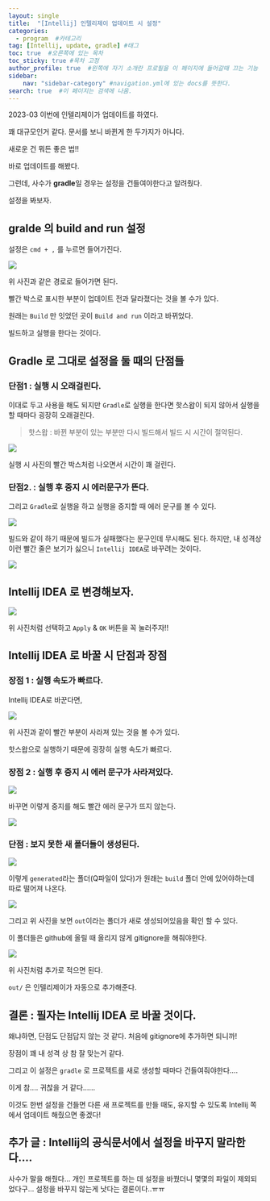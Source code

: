 ```yaml
---
layout: single
title:  "[Intellij] 인텔리제이 업데이트 시 설정"
categories: 
  - program  #카테고리
tag: [Intellij, update, gradle] #태그
toc: true  #오른쪽에 있는 목차
toc_sticky: true #목차 고정
author_profile: true  #왼쪽에 자기 소개란 프로필을 이 페이지에 들어갈때 끄는 기능
sidebar:
    nav: "sidebar-category" #navigation.yml에 있는 docs를 뜻한다.
search: true  #이 페이지는 검색에 나옴.
---
```


2023-03 이번에 인텔리제이가 업데이트를 하였다.

꽤 대규모인거 같다. 문서를 보니 바뀐게 한 두가지가 아니다.

새로운 건 뭐든 좋은 법!!

바로 업데이트를 해봤다.

그런데, 사수가 **gradle**일 경우는 설정을 건들여야한다고 알려줬다.

설정을 봐보자.

## gralde 의 build and run 설정 

설정은 `cmd + ,` 를 누르면 들어가진다.


![](/assets/images/2023/03/31/gradle1.png)

위 사진과 같은 경로로 들어가면 된다. 

빨간 박스로 표시한 부분이 업데이트 전과 달라졌다는 것을 볼 수가 있다.

원래는 `Build` 만 잇었던 곳이 `Build and run` 이라고 바뀌었다.

빌드하고 실행을 한다는 것이다.

## Gradle 로 그대로 설정을 둘 때의 단점들

### 단점1 : 실행 시 오래걸린다.

이대로 두고 사용을 해도 되지만 `Gradle`로 실행을 한다면 핫스왑이 되지 않아서 실행을 할 때마다 굉장히 오래걸린다.

> 핫스왑 : 바뀐 부분이 있는 부분만 다시 빌드해서 빌드 시 시간이 절약된다.

![](/assets/images/2023/03/31/gradle3.png)

실행 시 사진의 빨간 박스처럼 나오면서 시간이 꽤 걸린다.

### 단점2. : 실행 후 중지 시 에러문구가 뜬다.

그리고 `Gradle`로 실행을 하고 실행을 중지할 때 에러 문구를 볼 수 있다.

![](/assets/images/2023/03/31/gradle4.png)

빌드와 같이 하기 때문에 빌드가 실패했다는 문구인데 무시해도 된다. 하지만, 내 성격상 이런 빨간 줄은 보기가 싫으니 `Intellij IDEA`로 바꾸려는 것이다. 

![](/assets/images/2023/03/31/2.jpeg)

## Intellij IDEA 로 변경해보자.

![](/assets/images/2023/03/31/gradle2.png)

위 사진처럼 선택하고 `Apply` & `OK` 버튼을 꼭 눌러주자!!


## Intellij IDEA 로 바꿀 시 단점과 장점

### 장점 1 : 실행 속도가 빠르다.

Intellij IDEA로 바꾼다면,

![](/assets/images/2023/03/31/gradle5.png)

위 사진과 같이 빨간 부분이 사라져 있는 것을 볼 수가 있다.

핫스왑으로 실행하기 때문에 굉장히 실행 속도가 빠르다.

### 장점 2 : 실행 후 중지 시 에러 문구가 사라져있다. 

![](/assets/images/2023/03/31/gradle6.png)

바꾸면 이렇게 중지를 해도 빨간 에러 문구가 뜨지 않는다. 

![](/assets/images/2023/03/31/1.jpg)

### 단점 : 보지 못한 새 폴더들이 생성된다.


![](/assets/images/2023/03/31/gradle8.png)

이렇게 `generated`라는 폴더(Q파일이 있다)가 원래는 `build` 폴더 안에 있어야하는데 따로 떨어져 나온다.

![](/assets/images/2023/03/31/gradle7.png)

그리고 위 사진을 보면 `out`이라는 폴더가 새로 생성되어있음을 확인 할 수 있다.

이 폴더들은 github에 올릴 때 올리지 않게 gitignore을 해줘야한다.

![](/assets/images/2023/03/31/gradle9.png)

위 사진처럼 추가로 적으면 된다.

`out/` 은 인텔리제이가 자동으로 추가해준다.



## 결론 : 필자는 Intellij IDEA 로 바꿀 것이다.

왜냐하면, 단점도 단점답지 않는 것 같다. 처음에 gitignore에 추가하면 되니까! 

장점이 꽤 내 성격 상 참 잘 맞는거 같다.

그리고 이 설정은 `gradle` 로 프로젝트를 새로 생성할 때마다 건들여줘야한다....

이게 참.... 귀찮을 거 같다...... 

이것도 한번 설정을 건들면 다른 새 프로젝트를 만들 때도, 유지할 수 있도록 Intellij 쪽에서 업데이트 해줬으면 좋겠다!


## 추가 글 : Intellij의 공식문서에서 설정을 바꾸지 말라한다....

사수가 말을 해줬다... 개인 프로젝트를 하는 데 설정을 바꿨더니 몇몇의 파일이 제외되었다구... 설정을 바꾸지 않는게 낫다는 결론이다..ㅠㅠ